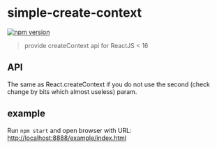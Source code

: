 # simple-create-context
[![npm version](https://badge.fury.io/js/simple-create-context.svg)](https://badge.fury.io/js/simple-create-context)

> provide createContext api for ReactJS < 16



## API

The same as React.createContext if you do not use the second (check change by bits which almost useless) param.

## example

Run `npm start` and open browser with URL: [http://localhost:8888/example/index.html](http://localhost:8888/example/index.html)

